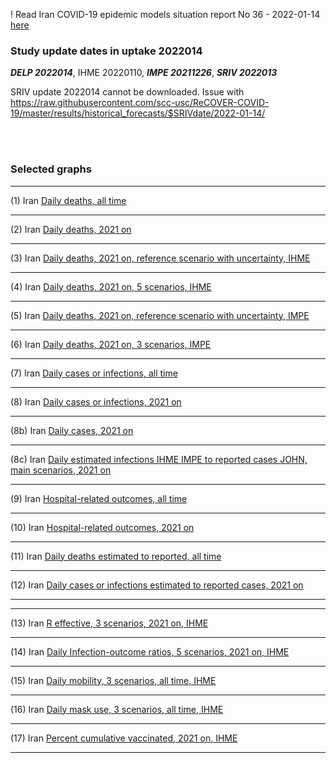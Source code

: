 ! Read Iran COVID-19 epidemic models situation report No 36 - 2022-01-14 [here](https://github.com/pourmalek/covir2/blob/main/situation%20reports/36%20Iran%20COVID-19%20epidemic%20models%20situation%20report%20No%2036%20–%202022-01-14.pdf)

### Study update dates in uptake 2022014

**_DELP 2022014_**, IHME 20220110, **_IMPE 20211226_**, **_SRIV 2022013_**

SRIV update 2022014 cannot be downloaded. Issue with https://raw.githubusercontent.com/scc-usc/ReCOVER-COVID-19/master/results/historical_forecasts/$SRIVdate/2022-01-14/

<br/><br/>


### Selected graphs

****

(1) Iran [Daily deaths, all time](https://github.com/pourmalek/covir2/blob/main/2022014/output/merge/graph%2011%20COVID-19%20daily%20deaths%2C%20Iran%2C%20reference%20scenarios%2C%20all%20time.pdf)


****

(2) Iran [Daily deaths, 2021 on](https://github.com/pourmalek/covir2/blob/main/2022014/output/merge/graph%2012%20COVID-19%20daily%20deaths%2C%20Iran%2C%20reference%20scenarios.pdf)


****

(3) Iran [Daily deaths, 2021 on, reference scenario with uncertainty, IHME](https://github.com/pourmalek/covir2/blob/main/2022014/output/merge/graph%2014%20COVID-19%20daily%20deaths%2C%20Iran%2C%20reference%20scenario%20with%20uncertainty%2C%20IHME.pdf)


****

(4) Iran [Daily deaths, 2021 on, 5 scenarios, IHME](https://github.com/pourmalek/covir2/blob/main/2022014/output/merge/graph%2015%20COVID-19%20daily%20deaths%2C%20Iran%2C%205%20scenarios%2C%20IHME.pdf)


****

(5) Iran [Daily deaths, 2021 on, reference scenario with uncertainty, IMPE](https://github.com/pourmalek/covir2/blob/main/2022014/output/merge/graph%2016%20COVID-19%20daily%20deaths%2C%20Iran%2C%20reference%20scenario%20with%20uncertainty%2C%20IMPE.pdf)


****

(6) Iran [Daily deaths, 2021 on, 3 scenarios, IMPE](https://github.com/pourmalek/covir2/blob/main/2022014/output/merge/graph%2017%20COVID-19%20daily%20deaths%2C%20Iran%2C%203%20scenarios%2C%20IMPE.pdf)


****

(7) Iran [Daily cases or infections, all time](https://github.com/pourmalek/covir2/blob/main/2022014/output/merge/graph%2021%20COVID-19%20daily%20cases%2C%20Iran%2C%20reference%20scenarios%2C%20all%20time.pdf)

    
****

(8) Iran [Daily cases or infections, 2021 on](https://github.com/pourmalek/covir2/blob/main/2022014/output/merge/graph%2022%20COVID-19%20daily%20cases%2C%20Iran%2C%20reference%20scenarios.pdf)

  
****

(8b) Iran [Daily cases, 2021 on](https://github.com/pourmalek/covir2/blob/main/2022014/output/merge/graph%2022b%20COVID-19%20daily%20cases%2C%20Iran%2C%20reference%20scenarios.pdf)


****

(8c) Iran [Daily estimated infections IHME IMPE to reported cases JOHN, main scenarios, 2021 on](https://github.com/pourmalek/covir2/blob/main/2022014/output/merge/graph%2029%20C19%20daily%20estimated%20infections%20to%20reported%20cases%2C%20Iran%2C%20reference%20scenarios%202021.pdf)


****

(9) Iran [Hospital-related outcomes, all time](https://github.com/pourmalek/covir2/blob/main/2022014/output/merge/graph%2071a%20COVID-19%20hospital-related%20outcomes%2C%20all%20time.pdf)


****

(10) Iran [Hospital-related outcomes, 2021 on](https://github.com/pourmalek/covir2/blob/main/2022014/output/merge/graph%2072%20COVID-19%20hospital-related%20outcomes%2C%20wo%20extremes%2C%202021.pdf)


****

(11) Iran [Daily deaths estimated to reported, all time](https://github.com/pourmalek/covir2/blob/main/2022014/output/merge/graph%2091%20COVID-19%20daily%20deaths%20estimated%20to%20reported%2C%20Iran%2C%20reference%20scenarios%2C%20all%20time.pdf)

  
****

(12) Iran [Daily cases or infections estimated to reported cases, 2021 on](https://github.com/pourmalek/covir2/blob/main/2022014/output/merge/graph%2094%20COVID-19%20daily%20cases%20estimated%20to%20reported%2C%20Iran%2C%20reference%20scenarios.pdf) 

  
****
****

(13) Iran [R effective, 3 scenarios, 2021 on, IHME](https://github.com/pourmalek/covir2/blob/main/2022014/output/IHME/graph%2039%20COVID-19%20R%20effective%2C%20Iran%2C%203%20scenarios%2001jun2021%20on.pdf)


****

(14) Iran [Daily Infection-outcome ratios, 5 scenarios, 2021 on, IHME](https://github.com/pourmalek/covir2/blob/main/20211221/output/merge/graph%2025%201%20COVID-19%20daily%20cases%2C%20Iran%2C%205%20scenarios%2C%20IHME.pdf)


****

(15) Iran [Daily mobility, 3 scenarios, all time, IHME](https://github.com/pourmalek/covir2/blob/main/2022014/output/merge/graph%20103%20COVID-19%20daily%20mobility%2C%20Iran%2C%203%20scenarios%20IHME.pdf)


****

(16) Iran [Daily mask use, 3 scenarios, all time, IHME](https://github.com/pourmalek/covir2/blob/main/2022014/output/IHME/graph%2034%20COVID-19%20daily%20mask_use%2C%20Iran%2C%203%20scenarios.pdf)


****

(17) Iran [Percent cumulative vaccinated, 2021 on, IHME](https://github.com/pourmalek/covir2/blob/main/2022014/output/merge/graph%20105%20COVID-19%20cumulative%20vaccinated%20percent%2C%20Iran%20IHME.pdf)


****



